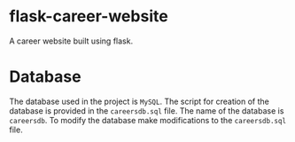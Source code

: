 # flask-career-website

A career website built using flask.

# Database

The database used in the project is `MySQL`. The script for creation of the database is provided in the `careersdb.sql` file. The name of the database is `careersdb`. To modify the database make modifications to the `careersdb.sql` file.

